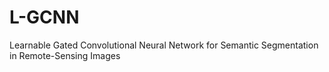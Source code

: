 # L-GCNN
Learnable Gated Convolutional Neural Network for Semantic Segmentation in Remote-Sensing Images
